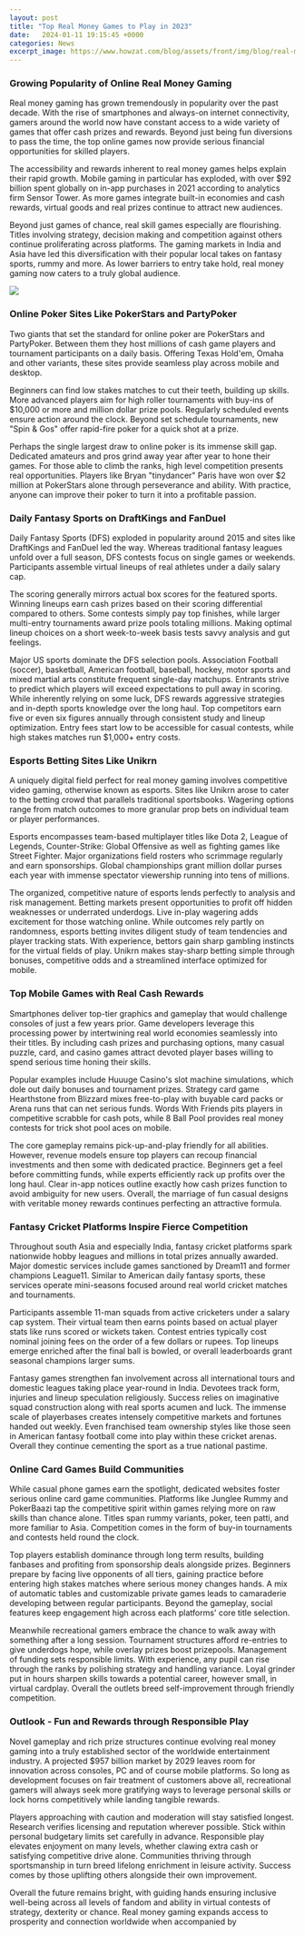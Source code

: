 ```yaml
---
layout: post
title: "Top Real Money Games to Play in 2023"
date:   2024-01-11 19:15:45 +0000
categories: News
excerpt_image: https://www.howzat.com/blog/assets/front/img/blog/real-money-games-2023-yna-main.jpg
---
```

### Growing Popularity of Online Real Money Gaming
Real money gaming has grown tremendously in popularity over the past decade. With the rise of smartphones and always-on internet connectivity, gamers around the world now have constant access to a wide variety of games that offer cash prizes and rewards. Beyond just being fun diversions to pass the time, the top online games now provide serious financial opportunities for skilled players.

The accessibility and rewards inherent to real money games helps explain their rapid growth. Mobile gaming in particular has exploded, with over $92 billion spent globally on in-app purchases in 2021 according to analytics firm Sensor Tower. As more games integrate built-in economies and cash rewards, virtual goods and real prizes continue to attract new audiences.

Beyond just games of chance, real skill games especially are flourishing. Titles involving strategy, decision making and competition against others continue proliferating across platforms. The gaming markets in India and Asia have led this diversification with their popular local takes on fantasy sports, rummy and more. As lower barriers to entry take hold, real money gaming now caters to a truly global audience.


![](https://www.howzat.com/blog/assets/front/img/blog/real-money-games-2023-yna-main.jpg)
### Online Poker Sites Like PokerStars and PartyPoker
Two giants that set the standard for online poker are PokerStars and PartyPoker. Between them they host millions of cash game players and tournament participants on a daily basis. Offering Texas Hold'em, Omaha and other variants, these sites provide seamless play across mobile and desktop. 

Beginners can find low stakes matches to cut their teeth, building up skills. More advanced players aim for high roller tournaments with buy-ins of $10,000 or more and million dollar prize pools. Regularly scheduled events ensure action around the clock. Beyond set schedule tournaments, new "Spin & Gos" offer rapid-fire poker for a quick shot at a prize.

Perhaps the single largest draw to online poker is its immense skill gap. Dedicated amateurs and pros grind away year after year to hone their games. For those able to climb the ranks, high level competition presents real opportunities. Players like Bryan "tinydancer" Paris have won over $2 million at PokerStars alone through perseverance and ability. With practice, anyone can improve their poker to turn it into a profitable passion.

### Daily Fantasy Sports on DraftKings and FanDuel
Daily Fantasy Sports (DFS) exploded in popularity around 2015 and sites like DraftKings and FanDuel led the way. Whereas traditional fantasy leagues unfold over a full season, DFS contests focus on single games or weekends. Participants assemble virtual lineups of real athletes under a daily salary cap. 

The scoring generally mirrors actual box scores for the featured sports. Winning lineups earn cash prizes based on their scoring differential compared to others. Some contests simply pay top finishes, while larger multi-entry tournaments award prize pools totaling millions. Making optimal lineup choices on a short week-to-week basis tests savvy analysis and gut feelings.

Major US sports dominate the DFS selection pools. Association Football (soccer), basketball, American football, baseball, hockey, motor sports and mixed martial arts constitute frequent single-day matchups. Entrants strive to predict which players will exceed expectations to pull away in scoring. While inherently relying on some luck, DFS rewards aggressive strategies and in-depth sports knowledge over the long haul. Top competitors earn five or even six figures annually through consistent study and lineup optimization. Entry fees start low to be accessible for casual contests, while high stakes matches run $1,000+ entry costs.

### Esports Betting Sites Like Unikrn
A uniquely digital field perfect for real money gaming involves competitive video gaming, otherwise known as esports. Sites like Unikrn arose to cater to the betting crowd that parallels traditional sportsbooks. Wagering options range from match outcomes to more granular prop bets on individual team or player performances. 

Esports encompasses team-based multiplayer titles like Dota 2, League of Legends, Counter-Strike: Global Offensive as well as fighting games like Street Fighter. Major organizations field rosters who scrimmage regularly and earn sponsorships. Global championships grant million dollar purses each year with immense spectator viewership running into tens of millions.

The organized, competitive nature of esports lends perfectly to analysis and risk management. Betting markets present opportunities to profit off hidden weaknesses or underrated underdogs. Live in-play wagering adds excitement for those watching online. While outcomes rely partly on randomness, esports betting invites diligent study of team tendencies and player tracking stats. With experience, bettors gain sharp gambling instincts for the virtual fields of play. Unikrn makes stay-sharp betting simple through bonuses, competitive odds and a streamlined interface optimized for mobile.

### Top Mobile Games with Real Cash Rewards
Smartphones deliver top-tier graphics and gameplay that would challenge consoles of just a few years prior. Game developers leverage this processing power by intertwining real world economies seamlessly into their titles. By including cash prizes and purchasing options, many casual puzzle, card, and casino games attract devoted player bases willing to spend serious time honing their skills.  

Popular examples include Huuuge Casino's slot machine simulations, which dole out daily bonuses and tournament prizes. Strategy card game Hearthstone from Blizzard mixes free-to-play with buyable card packs or Arena runs that can net serious funds. Words With Friends pits players in competitive scrabble for cash pots, while 8 Ball Pool provides real money contests for trick shot pool aces on mobile.

The core gameplay remains pick-up-and-play friendly for all abilities. However, revenue models ensure top players can recoup financial investments and then some with dedicated practice. Beginners get a feel before committing funds, while experts efficiently rack up profits over the long haul. Clear in-app notices outline exactly how cash prizes function to avoid ambiguity for new users. Overall, the marriage of fun casual designs with veritable money rewards continues perfecting an attractive formula.

### Fantasy Cricket Platforms Inspire Fierce Competition
Throughout south Asia and especially India, fantasy cricket platforms spark nationwide hobby leagues and millions in total prizes annually awarded. Major domestic services include games sanctioned by Dream11 and former champions League11. Similar to American daily fantasy sports, these services operate mini-seasons focused around real world cricket matches and tournaments. 

Participants assemble 11-man squads from active cricketers under a salary cap system. Their virtual team then earns points based on actual player stats like runs scored or wickets taken. Contest entries typically cost nominal joining fees on the order of a few dollars or rupees. Top lineups emerge enriched after the final ball is bowled, or overall leaderboards grant seasonal champions larger sums. 

Fantasy games strengthen fan involvement across all international tours and domestic leagues taking place year-round in India. Devotees track form, injuries and lineup speculation religiously. Success relies on imaginative squad construction along with real sports acumen and luck. The immense scale of playerbases creates intensely competitive markets and fortunes handed out weekly. Even franchised team ownership styles like those seen in American fantasy football come into play within these cricket arenas. Overall they continue cementing the sport as a true national pastime.

### Online Card Games Build Communities
While casual phone games earn the spotlight, dedicated websites foster serious online card game communities. Platforms like Junglee Rummy and PokerBaazi tap the competitive spirit within games relying more on raw skills than chance alone. Titles span rummy variants, poker, teen patti, and more familiar to Asia. Competition comes in the form of buy-in tournaments and contests held round the clock.

Top players establish dominance through long term results, building fanbases and profiting from sponsorship deals alongside prizes. Beginners prepare by facing live opponents of all tiers, gaining practice before entering high stakes matches where serious money changes hands. A mix of automatic tables and customizable private games leads to camaraderie developing between regular participants. Beyond the gameplay, social features keep engagement high across each platforms' core title selection.

Meanwhile recreational gamers embrace the chance to walk away with something after a long session. Tournament structures afford re-entries to give underdogs hope, while overlay prizes boost prizepools. Management of funding sets responsible limits. With experience, any pupil can rise through the ranks by polishing strategy and handling variance. Loyal grinder put in hours sharpen skills towards a potential career, however small, in virtual cardplay. Overall the outlets breed self-improvement through friendly competition.

### Outlook - Fun and Rewards through Responsible Play
Novel gameplay and rich prize structures continue evolving real money gaming into a truly established sector of the worldwide entertainment industry. A projected $957 billion market by 2029 leaves room for innovation across consoles, PC and of course mobile platforms. So long as development focuses on fair treatment of customers above all, recreational gamers will always seek more gratifying ways to leverage personal skills or lock horns competitively while landing tangible rewards.

Players approaching with caution and moderation will stay satisfied longest. Research verifies licensing and reputation wherever possible. Stick within personal budgetary limits set carefully in advance. Responsible play elevates enjoyment on many levels, whether clawing extra cash or satisfying competitive drive alone. Communities thriving through sportsmanship in turn breed lifelong enrichment in leisure activity. Success comes by those uplifting others alongside their own improvement.  

Overall the future remains bright, with guiding hands ensuring inclusive well-being across all levels of fandom and ability in virtual contests of strategy, dexterity or chance. Real money gaming expands access to prosperity and connection worldwide when accompanied by